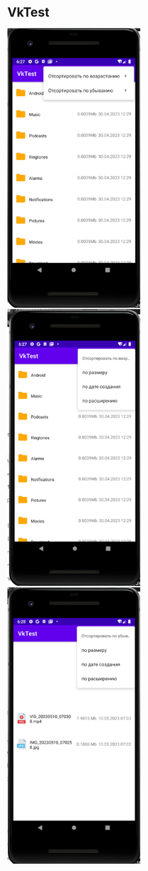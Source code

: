 # VkTest

<img src="screenshots/1.png" alt="vktest" width="300"/>

<img src="screenshots/2.png" alt="vktest" width="300"/>

<img src="screenshots/3.png" alt="vktest" width="300"/>